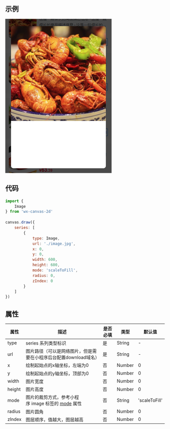 ## 示例
![](../images/screenshot_1605709004065.png)

## 代码
```js
import {
    Image
} from 'wx-canvas-2d'

canvas.draw({
    series: [
        {
            type: Image,
            url: './image.jpg',
            x: 0,
            y: 0,
            width: 600,
            height: 600,
            mode: 'scaleToFill',
            radius: 0,
            zIndex: 0
        }
    ]
})
```

## 属性
| 属性 | 描述 | 是否必填 | 类型 | 默认值|
| --- | --- | --- | --- | --- |
| type | series 系列类型标识 | 是 | String | - |
| url | 图片路径（可以是网络图片，但是需要在小程序后台配置download域名） | 是 | String | - |
| x | 绘制起始点的x轴坐标，左端为0 | 否 | Number | 0 |
| y | 绘制起始点的y轴坐标，顶部为0 | 否 | Number | 0 |
| width | 图片宽度 | 否 | Number | 0 |
| height| 图片高度 | 否 | Number | 0 |
| mode | 图片的裁剪方式，参考小程序 image 标签的 [mode](https://developers.weixin.qq.com/miniprogram/dev/component/image.html#:~:text=1.0.0-,mode%20%E7%9A%84%E5%90%88%E6%B3%95%E5%80%BC,-%E5%80%BC) 属性 | 否 | String | 'scaleToFill' |
| radius | 图片圆角 | 否 | Number | 0 |
| zIndex | 图层顺序，值越大，图层越高 | 否 | Number | 0 |
